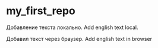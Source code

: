 # my_first_repo

Добавление текста локально. Add english text local.

Добавил текст через браузер. Add english text in browser

